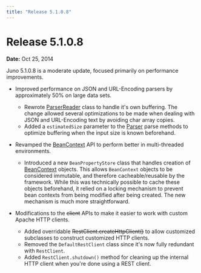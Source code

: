 ```yaml
---
title: "Release 5.1.0.8"
---
```


# Release 5.1.0.8

**Date:** Oct 25, 2014

Juno 5.1.0.8 is a moderate update, focused primarily on performance improvements.

- Improved performance on JSON and URL-Encoding parsers by approximately 50% on large data sets.
  - Rewrote <a href="/site/apidocs/org/apache/juneau/parser/ParserReader.html" target="_blank">ParserReader</a> class to handle it's own buffering.
    The change allowed several optimizations to be made when dealing with JSON and URL-Encoding text by avoiding char array
    copies.
  - Added a `estimatedSize` parameter to the <a href="/site/apidocs/org/apache/juneau/parser/Parser.html" target="_blank">Parser</a> parse methods to optimize buffering when the input size is known beforehand.

- Revamped the <a href="/site/apidocs/org/apache/juneau/BeanContext.html" target="_blank">BeanContext</a> API to perform better in multi-threaded environments.
  - Introduced a new `BeanPropertyStore` class that handles creation of <a href="/site/apidocs/org/apache/juneau/BeanContext.html" target="_blank">BeanContext</a> objects.
    This allows `BeanContext` objects to be considered immutable, and therefore cacheable/reusable by the framework.
    While this was technically possible to cache these objects beforehand, it relied on a locking mechanism to prevent bean
    contexts from being modified after being created.
    The new mechanism is much more straightforward.

- Modifications to the  ~~client~~ APIs to make it easier to work with custom Apache HTTP clients.
  - Added overridable ~~RestClient.createHttpClient()~~ to allow customized subclasses to construct customized HTTP clients.
  - Removed the `DefaultRestClient` class since it's now fully redundant with `RestClient`.
  - Added `RestClient.shutdown()` method for cleaning up the internal HTTP client when you're done using a REST client.